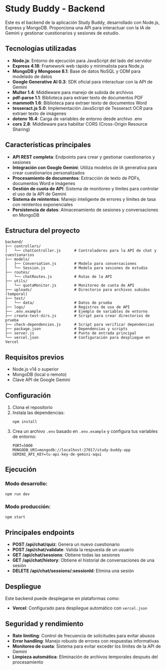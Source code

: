 ﻿# Study Buddy - Backend

Este es el backend de la aplicación Study Buddy, desarrollado con Node.js, Express y MongoDB. Proporciona una API para interactuar con la IA de Gemini y gestionar cuestionarios y sesiones de estudio.

## Tecnologías utilizadas

- **Node.js**: Entorno de ejecución para JavaScript del lado del servidor
- **Express 4.18**: Framework web rápido y minimalista para Node.js
- **MongoDB y Mongoose 8.1**: Base de datos NoSQL y ODM para modelado de datos
- **Google Generative AI 0.3**: SDK oficial para interactuar con la API de Gemini
- **Multer 1.4**: Middleware para manejo de subida de archivos
- **pdf-parse 1.1**: Biblioteca para extraer texto de documentos PDF
- **mammoth 1.6**: Biblioteca para extraer texto de documentos Word
- **tesseract.js 5.0**: Implementación JavaScript de Tesseract OCR para extraer texto de imágenes
- **dotenv 16.4**: Carga de variables de entorno desde archivo .env
- **cors 2.8**: Middleware para habilitar CORS (Cross-Origin Resource Sharing)

## Características principales

- **API REST completa**: Endpoints para crear y gestionar cuestionarios y sesiones
- **Integración con Google Gemini**: Utiliza modelos de IA generativa para crear cuestionarios personalizados
- **Procesamiento de documentos**: Extracción de texto de PDFs, documentos Word e imágenes
- **Gestión de cuota de API**: Sistema de monitoreo y límites para controlar el uso de la API de Gemini
- **Sistema de reintentos**: Manejo inteligente de errores y límites de tasa con reintentos exponenciales
- **Persistencia de datos**: Almacenamiento de sesiones y conversaciones en MongoDB

## Estructura del proyecto

```
backend/
├── controllers/
│   └── chatController.js      # Controladores para la API de chat y cuestionarios
├── models/
│   ├── Conversation.js        # Modelo para conversaciones
│   └── Session.js             # Modelo para sesiones de estudio
├── routes/
│   └── chatRoutes.js          # Rutas de la API
├── utils/
│   └── quotaMonitor.js        # Monitoreo de cuota de API
├── uploads/                   # Directorio para archivos subidos (temporal)
├── test/
│   └── data/                  # Datos de prueba
├── logs/                      # Registros de uso de API
├── .env.example               # Ejemplo de variables de entorno
├── create-test-dirs.js        # Script para crear directorios de prueba
├── check-dependencies.js      # Script para verificar dependencias
├── package.json               # Dependencias y scripts
├── server.js                  # Punto de entrada principal
└── vercel.json                # Configuración para despliegue en Vercel
```

## Requisitos previos

- Node.js v14 o superior
- MongoDB (local o remoto)
- Clave API de Google Gemini

## Configuración

1. Clona el repositorio
2. Instala las dependencias:
   ```bash
   npm install
   ```
3. Crea un archivo `.env` basado en `.env.example` y configura tus variables de entorno:
   ```
   PORT=5000
   MONGODB_URI=mongodb://localhost:27017/study-buddy-app
   GEMINI_API_KEY=tu-api-key-de-gemini-aqui
   ```

## Ejecución

### Modo desarrollo:
```bash
npm run dev
```

### Modo producción:
```bash
npm start
```

## Principales endpoints

- **POST /api/chat/quiz**: Genera un nuevo cuestionario
- **POST /api/chat/validate**: Valida la respuesta de un usuario
- **GET /api/chat/sessions**: Obtiene todas las sesiones
- **GET /api/chat/history**: Obtiene el historial de conversaciones de una sesión
- **DELETE /api/chat/sessions/:sessionId**: Elimina una sesión

## Despliegue

Este backend puede desplegarse en plataformas como:

- **Vercel**: Configurado para despliegue automático con `vercel.json`

## Seguridad y rendimiento

- **Rate limiting**: Control de frecuencia de solicitudes para evitar abusos
- **Error handling**: Manejo robusto de errores con respuestas informativas
- **Monitoreo de cuota**: Sistema para evitar exceder los límites de la API de Gemini
- **Limpieza automática**: Eliminación de archivos temporales después del procesamiento

